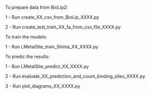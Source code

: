 To prepare data from BioLip2:

  1 - Run create_XX_csv_from_BioLip_XXXX.py

  2 - Run create_test_train_XX_fa_from_csv_file_XXXX.py


To train the models: 

  1 - Run LMetalSite_train_Shima_XX_XXXX.py

To predic the results:

  1 - Run LMetalSite_predict_XX_XXXX.py

  2 - Run evaluate_XX_prediction_and_count_binding_sites_XXXX.py

  3 - Run plot_diagrams_XX_XXXX.py

